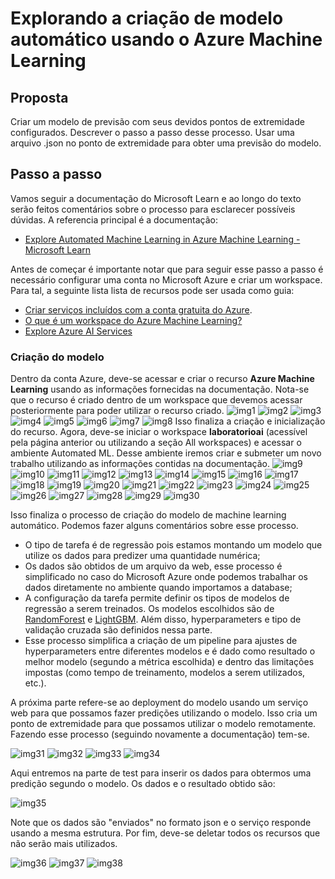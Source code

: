 # Explorando a criação de modelo automático usando o Azure Machine Learning

## Proposta

Criar um modelo de previsão com seus devidos pontos de extremidade configurados. Descrever o passo a passo desse processo. Usar uma arquivo .json no ponto de extremidade para obter uma previsão do modelo.

## Passo a passo

Vamos seguir a documentação do Microsoft Learn e ao longo do texto serão feitos comentários sobre o processo para esclarecer possíveis dúvidas. A referencia principal é a documentação:

- [Explore Automated Machine Learning in Azure Machine Learning - Microsoft Learn](https://microsoftlearning.github.io/mslearn-ai-fundamentals/Instructions/Labs/01-machine-learning.html)

Antes de começar é importante notar que para seguir esse passo a passo é necessário configurar uma conta no Microsoft Azure e criar um workspace.
Para tal, a seguinte lista lista de recursos pode ser usada como guia:

- [Criar serviços incluídos com a conta gratuita do Azure](https://learn.microsoft.com/pt-br/azure/cost-management-billing/manage/create-free-services).
- [O que é um workspace do Azure Machine Learning?](https://learn.microsoft.com/pt-br/azure/machine-learning/concept-workspace?view=azureml-api-2)
- [Explore Azure AI Services](https://microsoftlearning.github.io/mslearn-ai-fundamentals/Instructions/Labs/02-content-safety.html)

### Criação do modelo

Dentro da conta Azure, deve-se acessar e criar o recurso **Azure Machine Learning** usando as informações fornecidas na documentação. Nota-se que o recurso é criado dentro de um workspace que devemos acessar posteriormente para poder utilizar o recurso criado.
![img1](../imagens/Lab_Projeto_1_imagens/img1.png)
![img2](../imagens/Lab_Projeto_1_imagens/img2.png)
![img3](../imagens/Lab_Projeto_1_imagens/img3.png)
![img4](../imagens/Lab_Projeto_1_imagens/img4.png)
![img5](../imagens/Lab_Projeto_1_imagens/img5.png)
![img6](../imagens/Lab_Projeto_1_imagens/img6.png)
![img7](../imagens/Lab_Projeto_1_imagens/img7.png)
![img8](../imagens/Lab_Projeto_1_imagens/img8.png)
Isso finaliza a criação e inicialização do recurso. Agora, deve-se iniciar o workspace **laboratorioai** (acessível pela página anterior ou utilizando a seção All workspaces) e acessar o ambiente Automated ML. Desse ambiente iremos criar e submeter um novo trabalho utilizando as informações contidas na documentação.
![img9](../imagens/Lab_Projeto_1_imagens/img9.png)
![img10](../imagens/Lab_Projeto_1_imagens/img10.png)
![img11](../imagens/Lab_Projeto_1_imagens/img11.png)
![img12](../imagens/Lab_Projeto_1_imagens/img12.png)
![img13](../imagens/Lab_Projeto_1_imagens/img13.png)
![img14](../imagens/Lab_Projeto_1_imagens/img14.png)
![img15](../imagens/Lab_Projeto_1_imagens/img15.png)
![img16](../imagens/Lab_Projeto_1_imagens/img16.png)
![img17](../imagens/Lab_Projeto_1_imagens/img17.png)
![img18](../imagens/Lab_Projeto_1_imagens/img18.png)
![img19](../imagens/Lab_Projeto_1_imagens/img19.png)
![img20](../imagens/Lab_Projeto_1_imagens/img20.png)
![img21](../imagens/Lab_Projeto_1_imagens/img21.png)
![img22](../imagens/Lab_Projeto_1_imagens/img22.png)
![img23](../imagens/Lab_Projeto_1_imagens/img23.png)
![img24](../imagens/Lab_Projeto_1_imagens/img24.png)
![img25](../imagens/Lab_Projeto_1_imagens/img25.png)
![img26](../imagens/Lab_Projeto_1_imagens/img26.png)
![img27](../imagens/Lab_Projeto_1_imagens/img27.png)
![img28](../imagens/Lab_Projeto_1_imagens/img28.png)
![img29](../imagens/Lab_Projeto_1_imagens/img29.png)
![img30](../imagens/Lab_Projeto_1_imagens/img30.png)

Isso finaliza o processo de criação do modelo de machine learning automático. Podemos fazer alguns comentários sobre esse processo.

- O tipo de tarefa é de regressão pois estamos montando um modelo que utilize os dados para predizer uma quantidade numérica;
- Os dados são obtidos de um arquivo da web, esse processo é simplificado no caso do Microsoft Azure onde podemos trabalhar os dados diretamente no ambiente quando importamos a database;
- A configuração da tarefa permite definir os tipos de modelos de regressão a serem treinados. Os modelos escolhidos são de [RandomForest](https://en.wikipedia.org/wiki/Random_forest) e [LightGBM](https://en.wikipedia.org/wiki/LightGBM). Além disso, hyperparameters e tipo de validação cruzada são definidos nessa parte.
- Esse processo simplifica a criação de um pipeline para ajustes de hyperparameters entre diferentes modelos e é dado como resultado o melhor modelo (segundo a métrica escolhida) e dentro das limitações impostas (como tempo de treinamento, modelos a serem utilizados, etc.).

A próxima parte refere-se ao deployment do modelo usando um serviço web para que possamos fazer predições utilizando o modelo. Isso cria um ponto de extremidade para que possamos utilizar o modelo remotamente. Fazendo esse processo (seguindo novamente a documentação) tem-se.

![img31](../imagens/Lab_Projeto_1_imagens/img31.png)
![img32](../imagens/Lab_Projeto_1_imagens/img32.png)
![img33](../imagens/Lab_Projeto_1_imagens/img33.png)
![img34](../imagens/Lab_Projeto_1_imagens/img34.png)

Aqui entremos na parte de test para inserir os dados para obtermos uma predição segundo o modelo. Os dados e o resultado obtido são:

![img35](../imagens/Lab_Projeto_1_imagens/img35.png)

Note que os dados são "enviados" no formato json e o serviço responde usando a mesma estrutura. Por fim, deve-se deletar todos os recursos que não serão mais utilizados.

![img36](../imagens/Lab_Projeto_1_imagens/img36.png)
![img37](../imagens/Lab_Projeto_1_imagens/img37.png)
![img38](../imagens/Lab_Projeto_1_imagens/img38.png)
